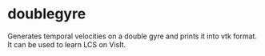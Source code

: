 # doublegyre
Generates temporal velocities on a double gyre and prints it into vtk format. It can be used to learn LCS on VisIt. 
